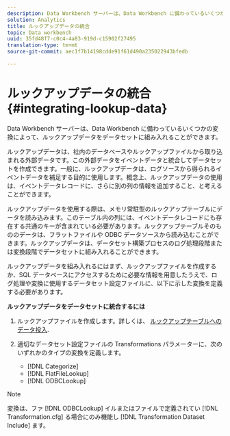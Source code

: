 ```yaml
---
description: Data Workbench サーバーは、Data Workbench に備わっているいくつかの変換によって、ルックアップデータをデータセットに組み入れることができます。
solution: Analytics
title: ルックアップデータの統合
topic: Data workbench
uuid: 35fd48f7-c0c4-4a83-919d-c15902f27495
translation-type: tm+mt
source-git-commit: aec1f7b14198cdde91f61d490a235022943bfedb

---
```



# ルックアップデータの統合{#integrating-lookup-data}

Data Workbench サーバーは、Data Workbench に備わっているいくつかの変換によって、ルックアップデータをデータセットに組み入れることができます。

ルックアップデータは、社内のデータベースやルックアップファイルから取り込まれる外部データです。この外部データをイベントデータと統合してデータセットを作成できます。一般に、ルックアップデータは、ログソースから得られるイベントデータを補足する目的に使用します。概念上、ルックアップデータの使用は、イベントデータレコードに、さらに別の列の情報を追加すること、と考えることができます。

ルックアップデータを使用する際は、メモリ常駐型のルックアップテーブルにデータを読み込みます。このテーブル内の列には、イベントデータレコードにも存在する共通のキーが含まれている必要があります。ルックアップテーブルそのもののデータは、フラットファイルや ODBC データソースから読み込むことができます。ルックアップデータは、データセット構築プロセスのログ処理段階または変換段階でデータセットに組み入れることができます。

ルックアップデータを組み入れるにはまず、ルックアップファイルを作成するか、SQL データベースにアクセスするために必要な情報を用意したうえで、ログ処理や変換に使用するデータセット設定ファイルに、以下に示した変換を定義する必要があります。

**ルックアップデータをデータセットに統合するには**

1. ルックアップファイルを作成します。詳しくは、 [ルックアップテーブルへのデータ投入](../../../../home/c-dataset-const-proc/c-data-trans/c-int-lookup-data/c-pop-lookup-table.md#concept-dd761338731a40e0997c33dfdabdcdf8).
1. 適切なデータセット設定ファイルの Transformations パラメーターに、次のいずれかのタイプの変換を定義します。

   * [!DNL Categorize]
   * [!DNL FlatFileLookup]
   * [!DNL ODBCLookup]

>[!NOTE]
>
>変換は、ファ [!DNL ODBCLookup] イルまたはファイルで定義されてい [!DNL Transformation.cfg] る場合にのみ機能し [!DNL Transformation Dataset Include] ます。


